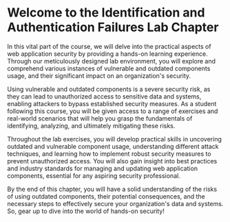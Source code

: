 # Welcome to the Identification and Authentication Failures Lab Chapter

In this vital part of the course, we will delve into the practical aspects of web application security by providing a hands-on learning experience. Through our meticulously designed lab environment, you will explore and comprehend various instances of vulnerable and outdated components usage, and their significant impact on an organization's security.

Using vulnerable and outdated components is a severe security risk, as they can lead to unauthorized access to sensitive data and systems, enabling attackers to bypass established security measures. As a student following this course, you will be given access to a range of exercises and real-world scenarios that will help you grasp the fundamentals of identifying, analyzing, and ultimately mitigating these risks.

Throughout the lab exercises, you will develop practical skills in uncovering outdated and vulnerable component usage, understanding different attack techniques, and learning how to implement robust security measures to prevent unauthorized access. You will also gain insight into best practices and industry standards for managing and updating web application components, essential for any aspiring security professional.

By the end of this chapter, you will have a solid understanding of the risks of using outdated components, their potential consequences, and the necessary steps to effectively secure your organization's data and systems. So, gear up to dive into the world of hands-on security!
